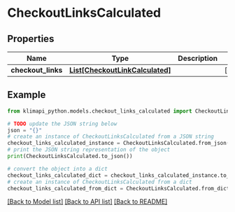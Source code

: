 # CheckoutLinksCalculated


## Properties

Name | Type | Description | Notes
------------ | ------------- | ------------- | -------------
**checkout_links** | [**List[CheckoutLinkCalculated]**](CheckoutLinkCalculated.md) |  | [optional] 

## Example

```python
from klimapi_python.models.checkout_links_calculated import CheckoutLinksCalculated

# TODO update the JSON string below
json = "{}"
# create an instance of CheckoutLinksCalculated from a JSON string
checkout_links_calculated_instance = CheckoutLinksCalculated.from_json(json)
# print the JSON string representation of the object
print(CheckoutLinksCalculated.to_json())

# convert the object into a dict
checkout_links_calculated_dict = checkout_links_calculated_instance.to_dict()
# create an instance of CheckoutLinksCalculated from a dict
checkout_links_calculated_from_dict = CheckoutLinksCalculated.from_dict(checkout_links_calculated_dict)
```
[[Back to Model list]](../README.md#documentation-for-models) [[Back to API list]](../README.md#documentation-for-api-endpoints) [[Back to README]](../README.md)


